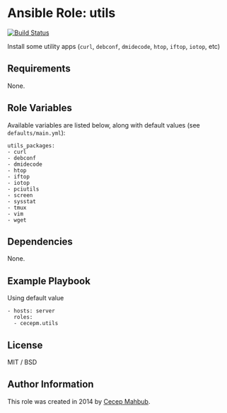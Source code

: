# Ansible Role: utils

[![Build Status](https://travis-ci.org/cecepm/ansible-role-utils.svg?branch=master)](https://travis-ci.org/cecepm/ansible-role-utils)

Install some utility apps (`curl`, `debconf`, `dmidecode`, `htop`, `iftop`, `iotop`, etc)

## Requirements

None.

## Role Variables

Available variables are listed below, along with default values (see `defaults/main.yml`):

    utils_packages:
    - curl
    - debconf
    - dmidecode
    - htop
    - iftop
    - iotop
    - pciutils
    - screen
    - sysstat
    - tmux
    - vim
    - wget

## Dependencies

None.

## Example Playbook

Using default value

    - hosts: server
      roles:
      - cecepm.utils

## License

MIT / BSD

## Author Information

This role was created in 2014 by [Cecep Mahbub](http://ngadimin.org/).
